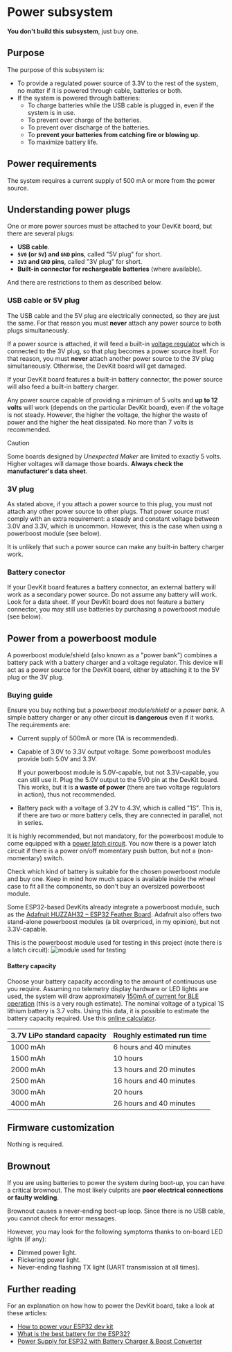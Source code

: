 # Power subsystem

**You don't build this subsystem**, just buy one.

## Purpose

The purpose of this subsystem is:

- To provide a regulated power source of 3.3V to the rest of the system,
  no matter if it is powered through cable, batteries or both.
- If the system is powered through batteries:
  - To charge batteries while the USB cable is plugged in,
    even if the system is in use.
  - To prevent over charge of the batteries.
  - To prevent over discharge of the batteries.
  - To **prevent your batteries from catching fire or blowing up**.
  - To maximize battery life.

## Power requirements

The system requires a current supply of 500 mA or more from the power source.

## Understanding power plugs

One or more power sources must be attached to your DevKit board, but there are several plugs:

- **USB cable**.
- **`5V0` (or `5V`) and `GND` pins**, called "5V plug" for short.
- **`3V3` and `GND` pins**, called "3V plug" for short.
- **Built-in connector for rechargeable batteries** (where available).

And there are restrictions to them as described below.

### USB cable or 5V plug

The USB cable and the 5V plug are electrically connected, so they are just the same.
For that reason you must **never** attach any power source to both plugs simultaneously.

If a power source is attached, it will feed a built-in
[voltage regulator](https://en.wikipedia.org/wiki/Voltage_regulator)
which is connected to the 3V plug, so that plug becomes a power source itself.
For that reason, you must **never** attach another power source to the 3V plug simultaneously.
Otherwise, the DevKit board will get damaged.

If your DevKit board features a built-in battery connector,
the power source will also feed a built-in battery charger.

Any power source capable of providing a minimum of 5 volts and **up to 12 volts** will work
(depends on the particular DevKit board),
even if the voltage is not steady.
However, the higher the voltage, the higher the waste of power and the higher the heat dissipated.
No more than 7 volts is recommended.

> [!CAUTION]
> Some boards designed by *Unexpected Maker* are limited to exactly 5 volts.
> Higher voltages will damage those boards.
> **Always check the manufacturer's data sheet**.

### 3V plug

As stated above, if you attach a power source to this plug,
you must not attach any other power source to other plugs.
That power source must comply with an extra requirement:
a steady and constant voltage between 3.0V and 3.3V, which is uncommon.
However, this is the case when using a powerboost module (see below).

It is unlikely that such a power source can make any built-in battery charger work.

### Battery conector

If your DevKit board features a battery connector,
an external battery will work as a secondary power source.
Do not assume any battery will work. Look for a data sheet.
If your DevKit board does not feature a battery connector,
you may still use batteries by purchasing a powerboost module (see below).

## Power from a powerboost module

A powerboost module/shield (also known as a "power bank")
combines a battery pack with a battery charger and a voltage regulator.
This device will act as a power source for the DevKit board,
either by attaching it to the 5V plug or the 3V plug.

### Buying guide

Ensure you buy nothing but a *powerboost module/shield* or a *power bank*.
A simple battery charger or any other circuit **is dangerous** even if it works.
The requirements are:

- Current supply of 500mA or more (1A is recommended).
- Capable of 3.0V to 3.3V output voltage.
  Some powerboost modules provide both 5.0V and 3.3V.

  If your powerboost module is 5.0V-capable,
  but not 3.3V-capable, you can still use it.
  Plug the 5.0V output to the 5V0 pin at the DevKit board.
  This works, but it is **a waste of power**
  (there are two voltage regulators in action),
  thus not recommended.

- Battery pack with a voltage of 3.2V to 4.3V,
  which is called "1S".
  This is, if there are two or more battery cells,
  they are connected in parallel, not in series.

It is highly recommended, but not mandatory,
for the powerboost module to come equipped with a
[power latch circuit](../PowerLatch/PowerLatch_en.md).
You now there is a power latch circuit
if there is a power on/off momentary push button,
but not a (non-momentary) switch.

Check which kind of battery is suitable for the chosen powerboost module and buy one.
Keep in mind how much space is available inside the wheel case to fit all the components,
so don't buy an oversized powerboost module.

Some ESP32-based DevKits already integrate a powerboost module,
such as the [Adafruit HUZZAH32 – ESP32 Feather Board](https://www.adafruit.com/product/3405).
Adafruit also offers two stand-alone powerboost modules (a bit overpriced, in my opinion),
but not 3.3V-capable.

This is the powerboost module used for testing in this project (note there is a latch circuit):
![module used for testing](./BatteryShieldSpecs.png)

#### Battery capacity

Choose your battery capacity according to the amount of continuous use you require.
Assuming no telemetry display hardware or LED lights are used,
the system will draw approximately
[150mA of current for BLE operation](https://www.luisllamas.es/en/esp32-power-consumption/)
(this is a very rough estimate).
The nominal voltage of a typical 1S lithium battery is 3.7 volts.
Using this data, it is possible to estimate the battery capacity required.
Use this [online calculator](https://whycalculator.com/battery-run-time-calculator/).

| 3.7V LiPo standard capacity | Roughly estimated run time |
| --------------------------- | -------------------------- |
| 1000 mAh                    | 6 hours and 40 minutes     |
| 1500 mAh                    | 10 hours                   |
| 2000 mAh                    | 13 hours and 20 minutes    |
| 2500 mAh                    | 16 hours and 40 minutes    |
| 3000 mAh                    | 20 hours                   |
| 4000 mAh                    | 26 hours and 40 minutes    |

## Firmware customization

Nothing is required.

## Brownout

If you are using batteries to power the system during boot-up, you can have a critical brownout.
The most likely culprits are **poor electrical connections or faulty welding**.

Brownout causes a never-ending boot-up loop.
Since there is no USB cable,
you cannot check for error messages.

However, you may look for the following symptoms thanks to on-board LED lights (if any):

- Dimmed power light.
- Flickering power light.
- Never-ending flashing TX light (UART transmission at all times).

## Further reading

For an explanation on how how to power the DevKit board, take a look at these articles:

- [How to power your ESP32 dev kit](https://techexplorations.com/guides/esp32/begin/power/)
- [What is the best battery for the ESP32?](https://diyi0t.com/best-battery-for-esp32/)
- [Power Supply for ESP32 with Battery Charger & Boost Converter](https://how2electronics.com/power-supply-for-esp32-with-boost-converter-battery-charger/)
